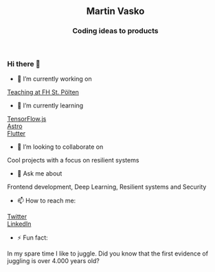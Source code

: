 <h2 align="center" >
    Martin Vasko
</h2>
<h3 align="center" >Coding ideas to products</h3>
<br />

### Hi there 👋


- 🔭 I’m currently working on

[Teaching at FH St. Pölten](https://fhstp.ac.at/)

- 🌱 I’m currently learning

[TensorFlow.js](https://www.tensorflow.org/js/) <br />
[Astro](https://astro.build/) <br />
[Flutter](https://flutter.dev/)

- 👯 I’m looking to collaborate on

Cool projects with a focus on resilient systems

- 💬 Ask me about

Frontend development, Deep Learning, Resilient systems and Security

- 📫 How to reach me:

[Twitter](https://twitter.com/martvask)
<br />
[LinkedIn](https://www.linkedin.com/in/vaskomartin/)

- ⚡ Fun fact:

In my spare time I like to juggle. Did you know that the first evidence of juggling is over 4.000 years old?
